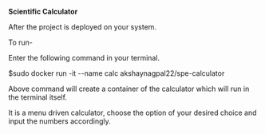 **Scientific Calculator**

After the project is deployed on your system.

To run-

Enter the following command in your terminal.

$sudo docker run -it --name calc akshaynagpal22/spe-calculator 

Above command will create a container of the calculator which will run in the terminal itself.

It is a menu driven calculator, choose the option of your desired choice and input the numbers accordingly. 
